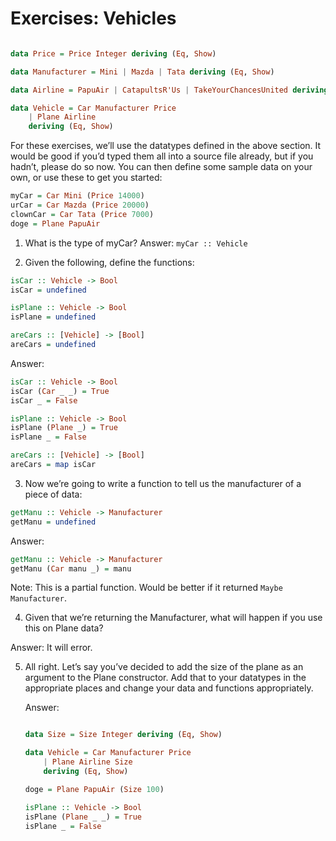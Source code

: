 # Exercises: Vehicles

```haskell

data Price = Price Integer deriving (Eq, Show)

data Manufacturer = Mini | Mazda | Tata deriving (Eq, Show)

data Airline = PapuAir | CatapultsR'Us | TakeYourChancesUnited deriving (Eq, Show)

data Vehicle = Car Manufacturer Price
    | Plane Airline
    deriving (Eq, Show)

```
For these exercises, we’ll use the datatypes defined in the above section. It would be good if you’d typed them all into a source file already, but if you hadn’t, please do so now. You can then define some sample data on your own, or use these to get you started:

```haskell
myCar = Car Mini (Price 14000)
urCar = Car Mazda (Price 20000)
clownCar = Car Tata (Price 7000)
doge = Plane PapuAir
```

1. What is the type of myCar?
Answer: `myCar :: Vehicle`

2. Given the following, define the functions:
```haskell
isCar :: Vehicle -> Bool
isCar = undefined

isPlane :: Vehicle -> Bool
isPlane = undefined

areCars :: [Vehicle] -> [Bool]
areCars = undefined
```

Answer:
```haskell
isCar :: Vehicle -> Bool
isCar (Car _ _) = True
isCar _ = False

isPlane :: Vehicle -> Bool
isPlane (Plane _) = True
isPlane _ = False

areCars :: [Vehicle] -> [Bool]
areCars = map isCar
```

3. Now we’re going to write a function to tell us the manufacturer of a piece of data:
```haskell
getManu :: Vehicle -> Manufacturer
getManu = undefined
```

Answer:
```haskell
getManu :: Vehicle -> Manufacturer
getManu (Car manu _) = manu
```
Note: This is a partial function. Would be better if it returned `Maybe Manufacturer`.

4. Given that we’re returning the Manufacturer, what will happen if you use this on Plane data?

Answer: It will error.

5. All right. Let’s say you’ve decided to add the size of the plane as an argument to the Plane constructor. Add that to your datatypes in the appropriate places and change your data and functions appropriately.

    Answer:
    ```haskell

    data Size = Size Integer deriving (Eq, Show)

    data Vehicle = Car Manufacturer Price
        | Plane Airline Size
        deriving (Eq, Show)

    doge = Plane PapuAir (Size 100)

    isPlane :: Vehicle -> Bool
    isPlane (Plane _ _) = True
    isPlane _ = False
    ```
